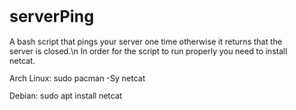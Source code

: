 # serverPing
A bash script that pings your server one time otherwise it returns that the server is closed.\n
In order for the script to run properly you need to install netcat.


Arch Linux:
sudo pacman -Sy netcat

Debian:
sudo apt install netcat
